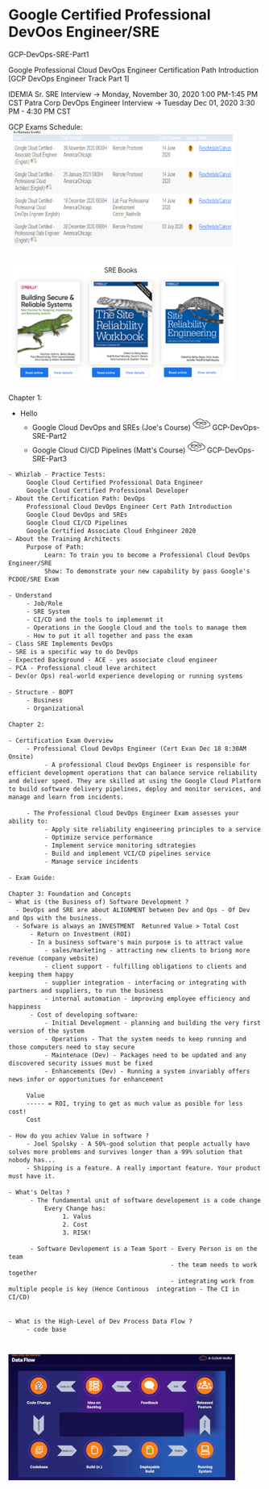 # Google Certified Professional DevOos Engineer/SRE
GCP-DevOps-SRE-Part1

Google Professional Cloud DevOps Engineer Certification Path Introduction 
[GCP DevOps Engineer Track Part 1]

IDEMIA Sr. SRE Interview -> Monday, November 30, 2020 1:00 PM-1:45 PM CST
Patra Corp DevOps Engineer Interview -> Tuesday Dec 01, 2020 3:30 PM - 4:30 PM CST

GCP Exams Schedule:
<img src="https://github.com/cgpeanut/GCP-DevOps-SRE-Part1/blob/master/images/gcp-exams.png" alt="IMAGE ALT TEXT HERE" width="450" height="250" /></a>
<a href="https://landing.google.com/sre/books/" target="blank"><img src="https://github.com/cgpeanut/GCP-DevOps-SRE-Part1/blob/master/images/sre-books.png" alt="IMAGE ALT TEXT HERE" width="450" height="250" /></a>

Chapter 1: 
- Hello
     - Google Cloud DevOps and SREs (Joe's Course)
<a href="https://acloudguru.com/course/google-cloud-devops-and-sres-gcp-devops-engineer-track-part-2?_ga=2.153788856.1845187111.1605704963-222979442.1605704963"  target="_blank"><img src="https://github.com/cgpeanut/GCP-DevOps-SRE-Part1/blob/master/images/cloud.png" alt="IMAGE ALT TEXT HERE" width="35" height="25" /></a> GCP-DevOps-SRE-Part2 
     - Google Cloud CI/CD Pipelines (Matt's Course)
<a href="https://acloudguru.com/course/google-cloud-ci-cd-pipelines-gcp-devops-engineer-track-part-3?_ga=2.188878123.1845187111.1605704963-222979442.1605704963"  target="_blank"><img src="https://github.com/cgpeanut/GCP-DevOps-SRE-Part1/blob/master/images/cloud.png" alt="IMAGE ALT TEXT HERE" width="35" height="25" /></a> GCP-DevOps-SRE-Part3
```
- Whizlab - Practice Tests:
     Google Cloud Certified Professional Data Engineer
     Google Cloud Certified Professional Developer
- About the Certification Path: DevOps 
     Professional Cloud DevOps Engineer Cert Path Introduction
     Google Cloud DevOps and SREs
     Google Cloud CI/CD Pipelines
     Google Certified Associate Cloud Enhgineer 2020
- About the Training Architects
     Purpose of Path:
          Learn: To train you to become a Professional Cloud DevOps Engineer/SRE
          Show: To demonstrate your new capability by pass Google's PCDOE/SRE Exam

- Understand
     - Job/Role
     - SRE System
     - CI/CD and the tools to implemenmt it
     - Operations in the Google Cloud and the tools to manage them
     - How to put it all together and pass the exam
- Class SRE Implements DevOps
- SRE is a specific way to do DevOps
- Expected Background - ACE - yes associate cloud engineer
- PCA - Professional cloud leve architect
- Dev(or Ops) real-world experience developing or running systems

- Structure - BOPT
     - Business 
     - Organizational

Chapter 2:

- Certification Exam Overview
     - Professional Cloud DevOps Engineer (Cert Exan Dec 18 8:30AM Onsite)
          - A professional Cloud DevOps Engineer is responsible for efficient development operations that can balance service reliability and deliver speed. They are skilled at using the Google Cloud Platform to build software delivery pipelines, deploy and monitor services, and manage and learn from incidents.

     - The Professional Cloud DevOps Engineer Exam assesses your ability to:
          - Apply site reliability engineering principles to a service
          - Optimize service performance
          - Implement service monitoring sdtrategies
          - Build and implement VCI/CD pipelines service
          - Manage service incidents

- Exam Guide:

Chapter 3: Foundation and Concepts
- What is (the Business of) Software Development ?
  - DevOps and SRE are about ALIGNMENT between Dev and Ops - Of Dev and Ops with the business.
  - Sofware is always an INVESTMENT  Retunred Value > Total Cost
      - Return on Investment (ROI) 
      - In a business software's main purpose is to attract value
          - sales/marketing - attracting new clients to briong more revenue (company website)
          - client support - fulfilling obligations to clients and keeping them happy
          - supplier integration - interfacing or integrating with partners and suppliers, to run the business
          - internal automation - improving employee efficiency and happiness
      - Cost of developing software:
          - Initial Development - planning and building the very first version of the system
          - Operations - That the system needs to keep running and those computers need to stay secure
          - Maintenace (Dev) - Packages need to be updated and any discovered security issues must be fixed
          - Enhancements (Dev) - Running a system invariably offers news infor or opportunitues for enhancement

     Value
     ----- = ROI, trying to get as much value as posible for less cost!
     Cost 

- How do you achiev Value in software ?
     - Joel Spolsky - A 50%-good solution that people actually have solves more problems and survives longer than a 99% solution that nobody has...
     - Shipping is a feature. A really important feature. Your product must have it.

- What's Deltas ?
      - The fundamental unit of software developement is a code change
          Every Change has:
               1. Valus
               2. Cost
               3. RISK!

      - Software Devlopement is a Team Sport - Every Person is on the team
                                             - the team needs to work together
                                             - integrating work from multiple people is key (Hence Continous  integration - The CI in CI/CD) 


- What is the High-Level of Dev Process Data Flow ?
     - code base 
```
```
```
```
```
<img src="https://github.com/cgpeanut/GCP-DevOps-SRE-Part1/blob/master/images/data-flow.png" alt="IMAGE ALT TEXT HERE" width="450" height="250" /></a>
```
```
